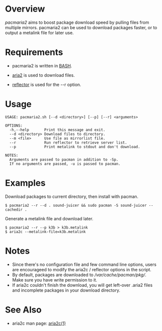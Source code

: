 Overview
========

_pacmaria2_ aims to boost package download speed by pulling files from multiple
mirrors. pacmaria2 can be used to download packages faster, or to output a
metalink file for later use.

Requirements
============

* pacmaria2 is written in [BASH][].
* [aria2][] is used to download files.
* [reflector][] is used for the --r option.

  [bash]: http://www.gnu.org/software/bash/
  [aria2]: http://aria2.sourceforge.net/
  [reflector]: http://xyne.archlinux.ca/projects/reflector/

Usage
=====

    USAGE: pacmaria2.sh [--d <directory>] [--p] [--r] <arguments>

    OPTIONS:
      -h,--help       Print this message and exit.
      --d <directory> Download files to directory.
      --m <file>      Use file as mirrorlist file.
      --r             Run reflector to retrieve server list.
      --p             Print metalink to stdout and don't download.

    NOTES:
      Arguments are passed to pacman in addition to -Sp.
      If no arguments are passed, -u is passed to pacman.

Examples
========

Download packages to current directory, then install with pacman.

    $ pacmaria2 --r --d . sound-juicer && sudo pacman -S sound-juicer --cachedir .

Generate a metalink file and download later.

    $ pacmaria2 --r --p k3b > k3b.metalink
    $ aria2c --metalink-file=k3b.metalink

Notes
=====

* Since there's no configuration file and few command line options, users are
encourageed to modify the aria2c / reflector options in the script.
* By default, packages are downloaded to _/var/cache/pacman/pkg/_. Make sure
you have write permission to it.
* If aria2c couldn't finish the download, you will get left-over .aria2 files
and incomplete packages in your download directory.

See Also
========

* aria2c man page: [aria2c(1)][]

  [aria2c(1)]: http://aria2.sourceforge.net/aria2c.1.html

